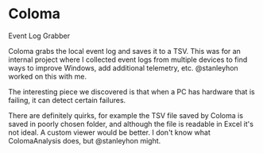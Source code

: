 # Coloma
Event Log Grabber

Coloma grabs the local event log and saves it to a TSV. This was for an internal project where I collected event logs from multiple devices to find ways to improve Windows, add additional telemetry, etc. @stanleyhon worked on this with me.

The interesting piece we discovered is that when a PC has hardware that is failing, it can detect certain failures.

There are definitely quirks, for example the TSV file saved by Coloma is saved in poorly chosen folder, and although the file is readable in Excel it's not ideal. A custom viewer would be better. I don't know what ColomaAnalysis does, but @stanleyhon might.
